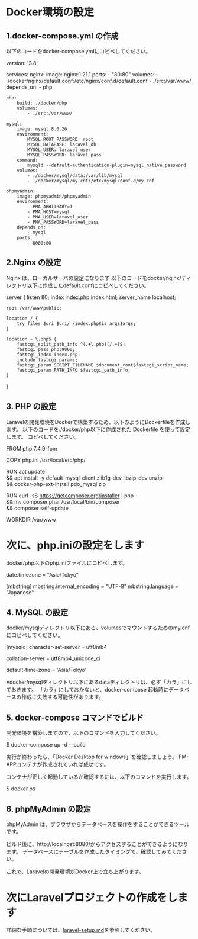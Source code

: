 # Docker環境の設定

## 1.docker-compose.yml の作成

以下のコードをdocker-compose.ymlにコピペしてください。


version: '3.8'

services:
    nginx:
        image: nginx:1.21.1
        ports:
            - "80:80"
        volumes:
            - ./docker/nginx/default.conf:/etc/nginx/conf.d/default.conf
            - ./src:/var/www/
        depends_on:
            - php

    php:
        build: ./docker/php
        volumes:
            - ./src:/var/www/

    mysql:
        image: mysql:8.0.26
        environment:
            MYSQL_ROOT_PASSWORD: root
            MYSQL_DATABASE: laravel_db
            MYSQL_USER: laravel_user
            MYSQL_PASSWORD: laravel_pass
        command:
            mysqld --default-authentication-plugin=mysql_native_password
        volumes:
            - ./docker/mysql/data:/var/lib/mysql
            - ./docker/mysql/my.cnf:/etc/mysql/conf.d/my.cnf

    phpmyadmin:
        image: phpmyadmin/phpmyadmin
        environment:
            - PMA_ARBITRARY=1
            - PMA_HOST=mysql
            - PMA_USER=laravel_user
            - PMA_PASSWORD=laravel_pass
        depends_on:
            - mysql
        ports:
            - 8080:80


## 2.Nginx の設定

Nginx は、ローカルサーバの設定になります
以下のコードをdocker/nginx/ディレクトリ以下に作成したdefault.confにコピペしてください。


server {
    listen 80;
    index index.php index.html;
    server_name localhost;

    root /var/www/public;

    location / {
        try_files $uri $uri/ /index.php$is_args$args;
    }

    location ~ \.php$ {
        fastcgi_split_path_info ^(.+\.php)(/.+)$;
        fastcgi_pass php:9000;
        fastcgi_index index.php;
        include fastcgi_params;
        fastcgi_param SCRIPT_FILENAME $document_root$fastcgi_script_name;
        fastcgi_param PATH_INFO $fastcgi_path_info;
    }
}


## 3. PHP の設定

Laravelの開発環境をDockerで構築するため、以下のようにDockerfileを作成します。
以下のコードを./docker/php以下に作成された Dockerfile を使って設定します。
コピペしてください。


FROM php:7.4.9-fpm

COPY php.ini /usr/local/etc/php/

RUN apt update \
  && apt install -y default-mysql-client zlib1g-dev libzip-dev unzip \
  && docker-php-ext-install pdo_mysql zip

RUN curl -sS https://getcomposer.org/installer | php \
  && mv composer.phar /usr/local/bin/composer \
  && composer self-update

WORKDIR /var/www


# 次に、php.iniの設定をします

docker/php以下のphp.iniファイルにコピペします。


date.timezone = "Asia/Tokyo"

[mbstring]
mbstring.internal_encoding = "UTF-8"
mbstring.language = "Japanese"


## 4. MySQL の設定

docker/mysqlディレクトリ以下にある、volumesでマウントするためのmy.cnfにコピペしてください。


[mysqld]
character-set-server = utf8mb4

collation-server = utf8mb4_unicode_ci

default-time-zone = 'Asia/Tokyo'

※docker/mysqlディレクトリ以下にあるdataディレクトリは、必ず「カラ」にしておきます。
「カラ」にしておかないと、docker-compose 起動時にデータベースの作成に失敗する可能性があります。

## 5. docker-compose コマンドでビルド

開発環境を構築しますので、以下のコマンドを入力してください。


$ docker-compose up -d --build

実行が終わったら、「Docker Desktop for windows」を確認しましょう。
FM-APPコンテナが作成されていれば成功です。

コンテナが正しく起動しているか確認するには、以下のコマンドを実行します。

$ docker ps


## 6. phpMyAdmin の設定

phpMyAdmin は、ブラウザからデータベースを操作をすることができるツールです。

ビルド後に、http://localhost:8080/からアクセスすることができるようになります。
データベースにテーブルを作成したタイミングで、確認してみてください。


これで、Laravelの開発環境がDocker上で立ち上がります。


# 次にLaravelプロジェクトの作成をします

詳細な手順については、[laravel-setup.md](./docs/laravel-setup.md)を参照してください。




